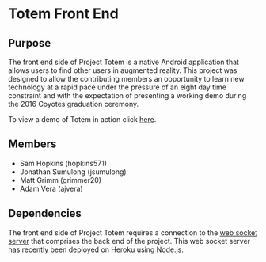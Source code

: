 # Totem Front End

## Purpose
The front end side of Project Totem is a native Android application that allows users to find other users in augmented reality. This project was designed to allow the contributing members an opportunity to learn new technology at a rapid pace under the pressure of an eight day time constraint and with the expectation of presenting a working demo during the 2016 Coyotes graduation ceremony.

To view a demo of Totem in action click [here](https://www.youtube.com/watch?v=GDHaZSJvmkk).

## Members
* Sam Hopkins (hopkins571)
* Jonathan Sumulong (jsumulong)
* Matt Grimm (grimmer20)
* Adam Vera (ajvera)

## Dependencies
The front end side of Project Totem requires a connection to the [web socket server](https://github.com/JSumulong/totem-ws-server) that comprises the back end of the project. This web socket server has recently been deployed on Heroku using Node.js.

